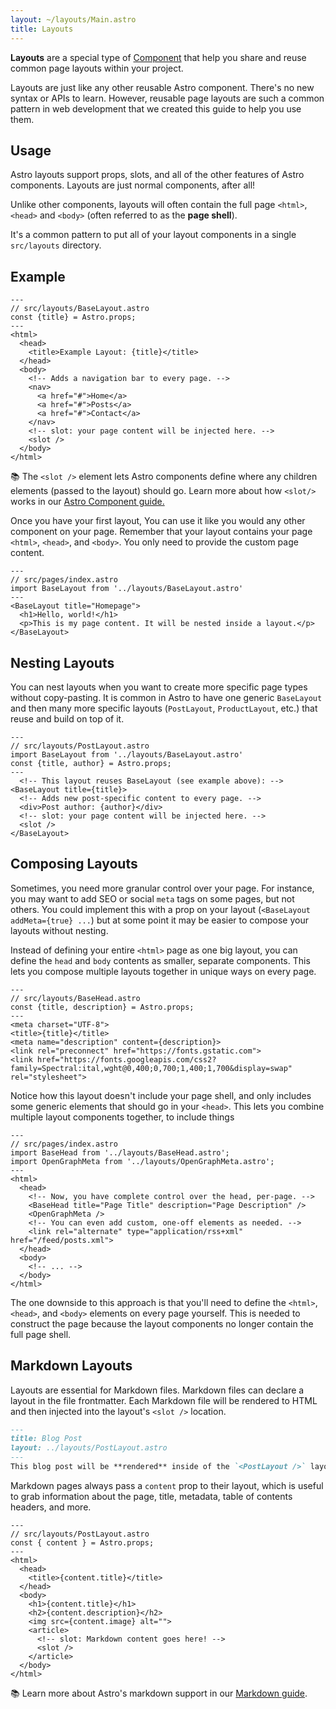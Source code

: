 ```yaml
---
layout: ~/layouts/Main.astro
title: Layouts
---
```


**Layouts** are a special type of [Component](./astro-components) that help you share and reuse common page layouts within your project. 

Layouts are just like any other reusable Astro component. There's no new syntax or APIs to learn. However, reusable page layouts are such a common pattern in web development that we created this guide to help you use them.

## Usage

Astro layouts support props, slots, and all of the other features of Astro components. Layouts are just normal components, after all! 

Unlike other components, layouts will often contain the full page `<html>`, `<head>` and `<body>` (often referred to as the **page shell**).

It's a common pattern to put all of your layout components in a single `src/layouts` directory.  

## Example

```astro
---
// src/layouts/BaseLayout.astro
const {title} = Astro.props;
---
<html>
  <head>
    <title>Example Layout: {title}</title>
  </head>
  <body>
    <!-- Adds a navigation bar to every page. -->
    <nav>
      <a href="#">Home</a>
      <a href="#">Posts</a>
      <a href="#">Contact</a>
    </nav>
    <!-- slot: your page content will be injected here. -->
    <slot />
  </body>
</html>
```

📚 The `<slot />` element lets Astro components define where any children elements (passed to the layout) should go. Learn more about how `<slot/>` works in our [Astro Component guide.](/core-concepts/astro-components)

Once you have your first layout, You can use it like you would any other component on your page. Remember that your layout contains your page `<html>`, `<head>`, and `<body>`. You only need to provide the custom page content.

```astro
---
// src/pages/index.astro
import BaseLayout from '../layouts/BaseLayout.astro'
---
<BaseLayout title="Homepage">
  <h1>Hello, world!</h1>
  <p>This is my page content. It will be nested inside a layout.</p>
</BaseLayout>
```


## Nesting Layouts

You can nest layouts when you want to create more specific page types without copy-pasting. It is common in Astro to have one generic `BaseLayout` and then many more specific layouts (`PostLayout`, `ProductLayout`, etc.) that reuse and build on top of it.


```astro
---
// src/layouts/PostLayout.astro
import BaseLayout from '../layouts/BaseLayout.astro'
const {title, author} = Astro.props;
---
  <!-- This layout reuses BaseLayout (see example above): -->
<BaseLayout title={title}>
  <!-- Adds new post-specific content to every page. -->
  <div>Post author: {author}</div>
  <!-- slot: your page content will be injected here. -->
  <slot />
</BaseLayout>
```

## Composing Layouts

Sometimes, you need more granular control over your page. For instance, you may want to add SEO or social `meta` tags on some pages, but not others. You could implement this with a prop on your layout (`<BaseLayout addMeta={true} ...`) but at some point it may be easier to compose your layouts without nesting.

Instead of defining your entire `<html>` page as one big layout, you can define the `head` and `body` contents as smaller, separate components. This lets you compose multiple layouts together in unique ways on every page.

```astro
---
// src/layouts/BaseHead.astro
const {title, description} = Astro.props;
---
<meta charset="UTF-8">
<title>{title}</title>
<meta name="description" content={description}>
<link rel="preconnect" href="https://fonts.gstatic.com">
<link href="https://fonts.googleapis.com/css2?family=Spectral:ital,wght@0,400;0,700;1,400;1,700&display=swap" rel="stylesheet">
```

Notice how this layout doesn't include your page shell, and only includes some generic elements that should go in your `<head>`. This lets you combine multiple layout components together, to include things 

```astro
---
// src/pages/index.astro
import BaseHead from '../layouts/BaseHead.astro';
import OpenGraphMeta from '../layouts/OpenGraphMeta.astro';
---
<html>
  <head>
    <!-- Now, you have complete control over the head, per-page. -->
    <BaseHead title="Page Title" description="Page Description" />
    <OpenGraphMeta />
    <!-- You can even add custom, one-off elements as needed. -->
    <link rel="alternate" type="application/rss+xml" href="/feed/posts.xml">
  </head>
  <body>
    <!-- ... -->
  </body>
</html>
```

The one downside to this approach is that you'll need to define the `<html>`, `<head>`, and `<body>` elements on every page yourself. This is needed to construct the page because the layout components no longer contain the full page shell.

## Markdown Layouts

Layouts are essential for Markdown files. Markdown files can declare a layout in the file frontmatter. Each Markdown file will be rendered to HTML and then injected into the layout's `<slot />` location. 

````markdown
---
title: Blog Post
layout: ../layouts/PostLayout.astro
---
This blog post will be **rendered** inside of the `<PostLayout />` layout.
````

Markdown pages always pass a `content` prop to their layout, which is useful to grab information about the page, title, metadata, table of contents headers, and more.

```
---
// src/layouts/PostLayout.astro
const { content } = Astro.props;
---
<html>
  <head>
    <title>{content.title}</title>
  </head>
  <body>
    <h1>{content.title}</h1>
    <h2>{content.description}</h2>
    <img src={content.image} alt="">
    <article>
      <!-- slot: Markdown content goes here! -->
      <slot />
    </article>
  </body>
</html>
```

📚 Learn more about Astro's markdown support in our [Markdown guide](/guides/markdown-content).  
